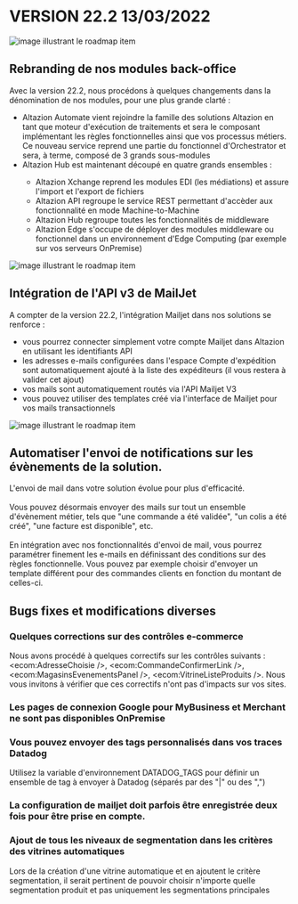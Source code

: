 <div class='releaseNotesVersion'>
<div class='titreEtDate'><h1>VERSION 22.2 <span class='date-release'>13/03/2022</span></h1></div>
<div class='releasesImportantes'>
<!-- item 15868 -->
<div class='roadmapItem'>
<div class='image'><img src='' alt='image illustrant le roadmap item' /></div>
<div class='titre'><h2>Rebranding de nos modules back-office</h2></div>
<div class='description'><div>Avec la version 22.2, nous procédons à quelques changements dans la dénomination de nos modules, pour une plus grande clarté : </div><div><ul><li>Altazion Automate vient rejoindre la famille des solutions Altazion en tant que moteur d'exécution de traitements et sera le composant implémentant les règles fonctionnelles ainsi que vos processus métiers. Ce nouveau service reprend une partie du fonctionnel d'Orchestrator et sera, à terme, composé de 3 grands sous-modules </li><li>Altazion Hub est maintenant découpé en quatre grands ensembles : </li><ul><li>Altazion Xchange reprend les modules EDI (les médiations) et assure l'import et l'export de fichiers </li><li>Altazion API regroupe le service REST permettant d'accèder aux fonctionnalité en mode Machine-to-Machine </li><li>Altazion Hub regroupe toutes les fonctionnalités de middleware </li><li>Altazion Edge s'occupe de déployer des modules middleware ou fonctionnel dans un environnement d'Edge Computing (par exemple sur vos serveurs OnPremise) </li> </ul> </ul> </div></div>
</div>
<!-- item 15247 -->
<div class='roadmapItem'>
<div class='image'><img src='' alt='image illustrant le roadmap item' /></div>
<div class='titre'><h2>Intégration de l'API v3 de MailJet</h2></div>
<div class='description'><div>A compter de la version 22.2, l'intégration Mailjet dans nos solutions se renforce :&nbsp; </div><div><ul><li>vous pourrez connecter simplement votre compte Mailjet dans Altazion en utilisant les identifiants API </li><li>les adresses e-mails configurées dans l'espace Compte d'expédition sont automatiquement ajouté à la liste des expéditeurs (il vous restera à valider cet ajout) </li><li>vos mails sont automatiquement routés via l'API Mailjet V3 </li><li>vous pouvez utiliser des templates créé via l'interface de Mailjet pour vos mails transactionnels </li> </ul> </div></div>
</div>
<!-- item 15248 -->
<div class='roadmapItem'>
<div class='image'><img src='' alt='image illustrant le roadmap item' /></div>
<div class='titre'><h2>Automatiser l'envoi de notifications sur les évènements de la solution.</h2></div>
<div class='description'><div>L'envoi de mail dans votre solution évolue pour plus d'efficacité. </div><div><br> </div><div>Vous pouvez désormais envoyer des mails sur tout un ensemble d'évènement métier, tels que &quot;une commande a été validée&quot;, &quot;un colis a été créé&quot;, &quot;une facture est disponible&quot;, etc. </div><div><br> </div><div>En intégration avec nos fonctionnalités d'envoi de mail, vous pourrez paramétrer finement les e-mails en définissant des conditions sur des règles fonctionnelle. Vous pouvez par exemple choisir d'envoyer un template différent pour des commandes clients en fonction du montant de celles-ci. </div><div> </div></div>
</div>
</div>
<h2>Bugs fixes et modifications diverses</h2>
<div class='bugsEtMod'>
<div class='correctionsOuMod'>
<div class='titre'><h3>Quelques corrections sur des contrôles e-commerce</h3></div>
<div class='description'><div>Nous avons procédé à quelques correctifs sur les contrôles suivants : &lt;ecom:AdresseChoisie /&gt;, &lt;ecom:CommandeConfirmerLink /&gt;, &lt;ecom:MagasinsEvenementsPanel /&gt;, &lt;ecom:VitrineListeProduits /&gt;. Nous vous invitons à vérifier que ces correctifs n'ont pas d'impacts sur vos sites. </div></div>
</div>
<div class='correctionsOuMod'>
<div class='titre'><h3>Les pages de connexion Google pour MyBusiness et Merchant ne sont pas disponibles OnPremise</h3></div>
</div>
<div class='correctionsOuMod'>
<div class='titre'><h3>Vous pouvez envoyer des tags personnalisés dans vos traces Datadog</h3></div>
<div class='description'><div>Utilisez la variable d'environnement DATADOG_TAGS pour définir un ensemble de tag à envoyer à Datadog (séparés par des &quot;|&quot; ou des &quot;,&quot;) </div></div>
</div>
<div class='correctionsOuMod'>
<div class='titre'><h3>La configuration de mailjet doit parfois être enregistrée deux fois pour être prise en compte.</h3></div>
</div>
<div class='correctionsOuMod'>
<div class='titre'><h3>Ajout de tous les niveaux de segmentation dans les critères des vitrines automatiques</h3></div>
<div class='description'><div>Lors de la création d'une vitrine automatique et en ajoutent le critère segmentation, il serait pertinent de pouvoir choisir n'importe quelle segmentation produit et pas uniquement les segmentations principales<br> </div></div>
</div>
</div>
</div>


